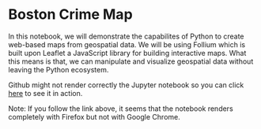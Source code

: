 # Boston Crime Map
 
In this notebook, we will demonstrate the capabilites of Python to create web-based maps from geospatial data. We will be using Follium which is built upon Leaflet a JavaScript library for building interactive maps. What this means is that, we can manipulate and visualize geospatial data without leaving the Python ecosystem.

Github might not render correctly the Jupyter notebook so you can click [here](https://nbviewer.jupyter.org/github/frank-ceballos/Boston-Crime-Map/blob/master/Boston%20Crime%20Map.ipynb) to see it in action. 

Note: If you follow the link above, it seems that the notebook renders completely with Firefox but not with Google Chrome. 
